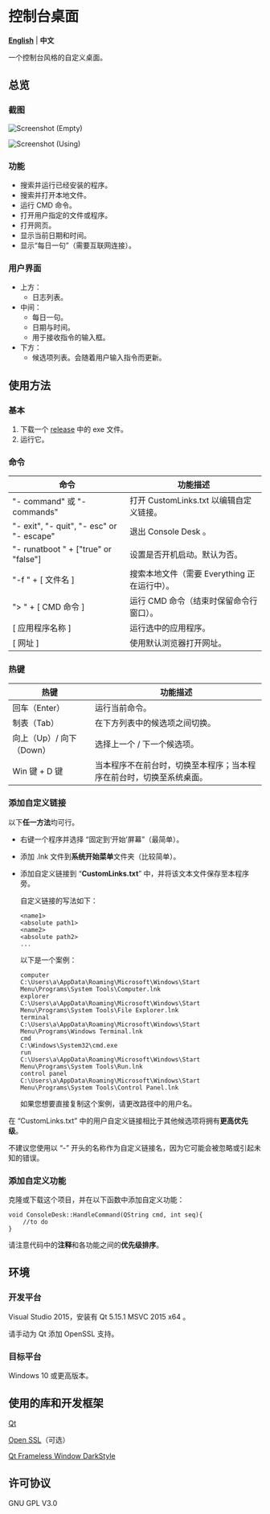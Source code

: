 # 控制台桌面

**[English](https://www.github.com/esun-z/Console-Desk/blob/master/README.md)** | **中文**

一个控制台风格的自定义桌面。

## 总览

### 截图

![Screenshot (Empty)](https://s2.loli.net/2022/02/02/38NVqnamgdWjpsD.png)

![Screenshot (Using)](https://s2.loli.net/2022/02/02/Z2PUiGRtCMOKfw3.png)

### 功能

- 搜索并运行已经安装的程序。
- 搜索并打开本地文件。
- 运行 CMD 命令。
- 打开用户指定的文件或程序。
- 打开网页。
- 显示当前日期和时间。
- 显示“每日一句”（需要互联网连接）。

### 用户界面

- 上方：
  - 日志列表。
- 中间：
  - 每日一句。
  - 日期与时间。
  - 用于接收指令的输入框。
- 下方：
  - 候选项列表。会随着用户输入指令而更新。

## 使用方法

### 基本

1. 下载一个 [release](https://www.github.com/esun-z/Console-Desk/releases) 中的 exe 文件。
2. 运行它。

### 命令

| 命令                                      | 功能描述                                     |
| ----------------------------------------- | -------------------------------------------- |
| "- command" 或 "- commands"               | 打开 CustomLinks.txt 以编辑自定义链接。      |
| "- exit", "- quit", "- esc" or "- escape" | 退出 Console Desk 。                         |
| "- runatboot " + ["true" or "false"]      | 设置是否开机启动。默认为否。                 |
| "-f " + [ 文件名 ]                        | 搜索本地文件（需要 Everything 正在运行中）。 |
| "> " + [ CMD 命令 ]                       | 运行 CMD 命令（结束时保留命令行窗口）。      |
| [ 应用程序名称 ]                          | 运行选中的应用程序。                         |
| [ 网址 ]                                  | 使用默认浏览器打开网址。                     |

### 热键

| 热键                     | 功能描述                                                     |
| ------------------------ | ------------------------------------------------------------ |
| 回车（Enter）            | 运行当前命令。                                               |
| 制表（Tab）              | 在下方列表中的候选项之间切换。                               |
| 向上（Up）/ 向下（Down） | 选择上一个 / 下一个候选项。                                  |
| Win 键 + D 键            | 当本程序不在前台时，切换至本程序；当本程序在前台时，切换至系统桌面。 |

### 添加自定义链接

以下**任一方法**均可行。

- 右键一个程序并选择 “固定到‘开始’屏幕”（最简单）。

- 添加 .lnk 文件到**系统开始菜单**文件夹（比较简单）。

- 添加自定义链接到 “**CustomLinks.txt**” 中，并将该文本文件保存至本程序旁。

  自定义链接的写法如下：

  ```
  <name1>
  <absolute path1>
  <name2>
  <absolute path2>
  ...
  ```

  以下是一个案例：

  ```
  computer
  C:\Users\a\AppData\Roaming\Microsoft\Windows\Start Menu\Programs\System Tools\Computer.lnk
  explorer
  C:\Users\a\AppData\Roaming\Microsoft\Windows\Start Menu\Programs\System Tools\File Explorer.lnk
  terminal
  C:\Users\a\AppData\Roaming\Microsoft\Windows\Start Menu\Programs\Windows Terminal.lnk
  cmd
  C:\Windows\System32\cmd.exe
  run
  C:\Users\a\AppData\Roaming\Microsoft\Windows\Start Menu\Programs\System Tools\Run.lnk
  control panel
  C:\Users\a\AppData\Roaming\Microsoft\Windows\Start Menu\Programs\System Tools\Control Panel.lnk
  ```

  如果您想要直接复制这个案例，请更改路径中的用户名。

在 “CustomLinks.txt” 中的用户自定义链接相比于其他候选项将拥有**更高优先级**。

不建议您使用以 “-” 开头的名称作为自定义链接名，因为它可能会被忽略或引起未知的错误。

### 添加自定义功能

克隆或下载这个项目，并在以下函数中添加自定义功能：

```
void ConsoleDesk::HandleCommand(QString cmd, int seq){
	//to do
}
```

请注意代码中的**注释**和各功能之间的**优先级排序**。

## 环境

### 开发平台

Visual Studio 2015，安装有 Qt 5.15.1 MSVC 2015 x64 。

请手动为 Qt 添加 OpenSSL 支持。

### 目标平台

Windows 10 或更高版本。

## 使用的库和开发框架

[Qt](https://www.qt.io/)

[Open SSL](https://www.github.com/openssl/openssl)（可选）

[Qt Frameless Window DarkStyle](https://www.github.com/Jorgen-VikingGod/Qt-Frameless-Window-DarkStyle)

## 许可协议

GNU GPL V3.0